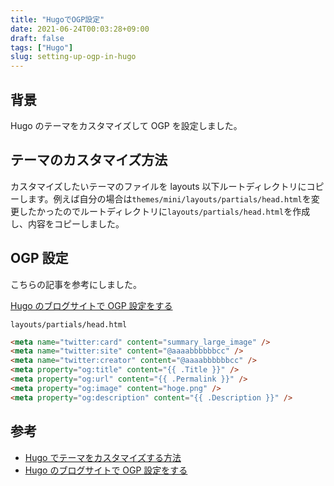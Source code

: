 ```yaml
---
title: "HugoでOGP設定"
date: 2021-06-24T00:03:28+09:00
draft: false
tags: ["Hugo"]
slug: setting-up-ogp-in-hugo
---
```


## 背景

Hugo のテーマをカスタマイズして OGP を設定しました。

## テーマのカスタマイズ方法

カスタマイズしたいテーマのファイルを layouts 以下ルートディレクトリにコピーします。例えば自分の場合は`themes/mini/layouts/partials/head.html`を変更したかったのでルートディレクトリに`layouts/partials/head.html`を作成し、内容をコピーしました。

## OGP 設定

こちらの記事を参考にしました。

[Hugo のブログサイトで OGP 設定をする](https://hugo-de-blog.com/hugo-ogp/)

`layouts/partials/head.html`

```html
<meta name="twitter:card" content="summary_large_image" />
<meta name="twitter:site" content="@aaaabbbbbbcc" />
<meta name="twitter:creator" content="@aaaabbbbbbcc" />
<meta property="og:title" content="{{ .Title }}" />
<meta property="og:url" content="{{ .Permalink }}" />
<meta property="og:image" content="hoge.png" />
<meta property="og:description" content="{{ .Description }}" />
```

## 参考

- [Hugo でテーマをカスタマイズする方法](https://ja.takp.me/posts/how-to-customize-the-hugo-themes/)
- [Hugo のブログサイトで OGP 設定をする](https://hugo-de-blog.com/hugo-ogp/)
